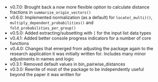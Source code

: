 - v0.7.0: Brought back a now more flexible option to calculate distance fractions in `summarize_origin_vectors()`
- v0.6.0: Implemented normalization (as a default) for `locate(_multi)()`, `multiply_dependent_probabilities()` and `fold_probabilities_per_group()`
- v0.5.0: Added extracting/subsetting with `[` for the input list data types
- v0.4.1: Added better console progress indicators for a number of core functions
- v0.4.0: Changes that emerged from adjusting the package again to the research application it was initially written for. Includes many minor adjustments in names and logic
- v0.3.1: Removed default values in bin_pairwise_distances
- v0.3.0: Rewrite of most of the package to be independently useful beyond the paper it was written for
